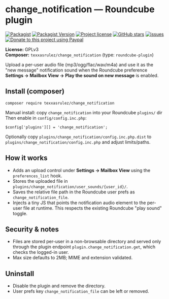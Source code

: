 # change_notification — Roundcube plugin

[![Packagist](https://img.shields.io/packagist/dt/texxasrulez/change_notification?style=plastic)](https://packagist.org/packages/texxasrulez/change_notification)
[![Packagist Version](https://img.shields.io/packagist/v/texxasrulez/change_notification?style=plastic&logo=packagist&logoColor=white)](https://packagist.org/packages/texxasrulez/change_notification)
[![Project license](https://img.shields.io/github/license/texxasrulez/change_notification?style=plastic)](https://github.com/texxasrulez/change_notification/LICENSE)
[![GitHub stars](https://img.shields.io/github/stars/texxasrulez/change_notification?style=plastic&logo=github)](https://github.com/texxasrulez/change_notification/stargazers)
[![issues](https://img.shields.io/github/issues/texxasrulez/change_notification?style=plastic)](https://github.com/texxasrulez/change_notification/issues)
[![Donate to this project using Paypal](https://img.shields.io/badge/paypal-donate-blue.svg?style=plastic&logo=paypal)](https://www.paypal.me/texxasrulez)

**License:** GPLv3  
**Composer:** `texxasrulez/change_notification` (type: `roundcube-plugin`)

Upload a per-user audio file (mp3/ogg/flac/wav/m4a) and use it as the
"new message" notification sound when the Roundcube preference
**Settings → Mailbox View → Play the sound on new message** is enabled.

## Install (composer)
```
composer require texxasrulez/change_notification
```

Manual install: copy `change_notification` into your Roundcube `plugins/` dir
Then enable in `config/config.inc.php`:
```
$config['plugins'][] = 'change_notification';
```

Optionally copy `plugins/change_notification/config.inc.php.dist` to
`plugins/change_notification/config.inc.php` and adjust limits/paths.

## How it works
- Adds an upload control under **Settings → Mailbox View** using the
  `preferences_list` hook.
- Stores the uploaded file in `plugins/change_notification/user_sounds/{user_id}/`.
- Saves the relative file path in the Roundcube user prefs as `change_notification_file`.
- Injects a tiny JS that points the notification audio element to the per-user
  file at runtime. This respects the existing Roundcube "play sound" toggle.

## Security & notes
- Files are stored per-user in a non-browsable directory and served only through
  the plugin endpoint `plugin.change_notification.get`, which checks the logged-in user.
- Max size defaults to 2MB; MIME and extension validated.

## Uninstall
- Disable the plugin and remove the directory.
- User prefs key `change_notification_file` can be left or removed.
